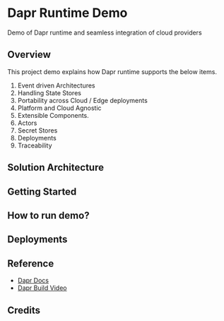 # Dapr Runtime Demo

Demo of Dapr runtime and seamless integration of cloud providers

## Overview

This project demo explains how Dapr runtime supports the below items.

1. Event driven Architectures
2. Handling State Stores
3. Portability across Cloud / Edge deployments
4. Platform and Cloud Agnostic
5. Extensible Components.
6. Actors
7. Secret Stores
8. Deployments
9. Traceability

## Solution Architecture

## Getting Started

## How to run demo?

## Deployments

## Reference

- [Dapr Docs](https://github.com/dapr/docs)
- [Dapr Build Video](https://www.youtube.com/playlist?list=PLcip_LgkYwzu2ABITS_3cSV_6AeLsX-d0)

## Credits
